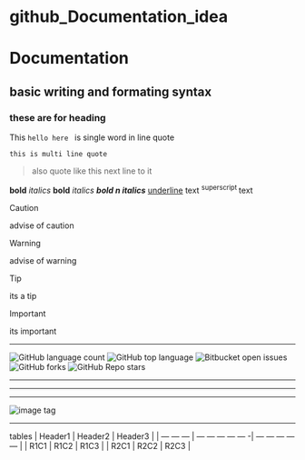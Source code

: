 # github_Documentation_idea
# Documentation
## basic writing and formating syntax
### these are for heading

This `hello here ` is single word in line quote

```
this is multi line quote
```

>also quote like this
>next line to it
>

__bold__ _italics_ **bold** *italics*  ***bold n italics***  <ins>underline</ins> text
<sup> superscript </sup>text 

>[!CAUTION]
>advise of caution

>[!WARNING]
>advise of warning

>[!TIP]
>its a tip

>[!IMPORTANT]
>its important

<!-- its  A HIDDEN COMMENT not visible-->


***

![GitHub language count](https://img.shields.io/github/languages/count/{username}/{repo-name})
![GitHub top language](https://img.shields.io/github/languages/top/{username}/{repo-name}?color=yellow)
![Bitbucket open issues](https://img.shields.io/bitbucket/issues/{username}/{repo-name})
![GitHub forks](https://img.shields.io/github/forks/{username}/{repo-name}?style=social)
![GitHub Repo stars](https://img.shields.io/github/stars/{username}/{repo-name}?style=social)

___
---
***


![image tag](https://images.ctfassets.net/hrltx12pl8hq/28ECAQiPJZ78hxatLTa7Ts/2f695d869736ae3b0de3e56ceaca3958/free-nature-images.jpg?fit=fill&w=1200&h=630)

---
tables
| Header1 | Header2 | Header3 |
| — — — | — — — — — -| — — — — — |
| R1C1 | R1C2 | R1C3 |
| R2C1 | R2C2 | R2C3 |

